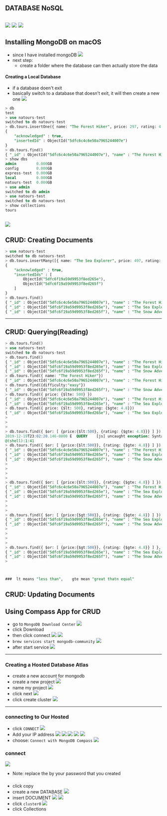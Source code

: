 ## DATABASE NoSQL
![](img/2019-12-19-17-25-32.png)
![](img/2019-12-19-17-27-59.png)
![](img/2019-12-19-17-31-58.png)
---

## Installing MongoDB on macOS
- since I have installed mongoDB
![](img/2019-12-19-17-39-43.png)
- next step:
    - create a folder where the database can then actually store the data

#### Creating a Local Database
- if a database doen't exit
- basically switch to a database that doesn't exit, it will then create a new one 
![](img/2019-12-19-22-34-41.png)
```sql
> db
test
> use natours-test
switched to db natours-test
> db.tours.insertOne({ name: "The Forest Hiker", price: 297, rating: 4.7})
{
	"acknowledged" : true,
	"insertedId" : ObjectId("5dfc6c4c6e50a7965244007e")
}
> db.tours.find()
{ "_id" : ObjectId("5dfc6c4c6e50a7965244007e"), "name" : "The Forest Hiker", "price" : 297, "rating" : 4.7 }
> show dbs
admin         0.000GB
config        0.000GB
express-test  0.000GB
local         0.000GB
natours-test  0.000GB
> use admin
switched to db admin
> use natours-test
switched to db natours-test
> show collections
tours
```
![](img/2019-12-19-22-45-42.png)
---

## CRUD: Creating Documents
```sql
> use natours-test
switched to db natours-test
> db.tours.insertMany([{ name: "The Sea Explorer", price: 497, rating: 4.8}, { name: "The Snow Adventure", price: 997, rating: 4.9, difficulty: "easy"}])
{
	"acknowledged" : true,
	"insertedIds" : [
		ObjectId("5dfc6f19a59d9953f8ed265e"),
		ObjectId("5dfc6f19a59d9953f8ed265f")
	]
}
> db.tours.find()
{ "_id" : ObjectId("5dfc6c4c6e50a7965244007e"), "name" : "The Forest Hiker", "price" : 297, "rating" : 4.7 }
{ "_id" : ObjectId("5dfc6f19a59d9953f8ed265e"), "name" : "The Sea Explorer", "price" : 497, "rating" : 4.8 }
{ "_id" : ObjectId("5dfc6f19a59d9953f8ed265f"), "name" : "The Snow Adventure", "price" : 997, "rating" : 4.9, "difficulty" : "easy" }
```
---

## CRUD: Querying(Reading)
```sql
> db.tours.find()
> use natours-test
switched to db natours-test
> db.tours.find()
{ "_id" : ObjectId("5dfc6c4c6e50a7965244007e"), "name" : "The Forest Hiker", "price" : 297, "rating" : 4.7 }
{ "_id" : ObjectId("5dfc6f19a59d9953f8ed265e"), "name" : "The Sea Explorer", "price" : 497, "rating" : 4.8 }
{ "_id" : ObjectId("5dfc6f19a59d9953f8ed265f"), "name" : "The Snow Adventure", "price" : 997, "rating" : 4.9, "difficulty" : "easy" }
> db.tours.find({ name: "The Forest Hiker"})
{ "_id" : ObjectId("5dfc6c4c6e50a7965244007e"), "name" : "The Forest Hiker", "price" : 297, "rating" : 4.7 }
> db.tours.find({difficulty:"easy"})
{ "_id" : ObjectId("5dfc6f19a59d9953f8ed265f"), "name" : "The Snow Adventure", "price" : 997, "rating" : 4.9, "difficulty" : "easy" }
> db.tours.find({ price: {$lte: 500} })
{ "_id" : ObjectId("5dfc6c4c6e50a7965244007e"), "name" : "The Forest Hiker", "price" : 297, "rating" : 4.7 }
{ "_id" : ObjectId("5dfc6f19a59d9953f8ed265e"), "name" : "The Sea Explorer", "price" : 497, "rating" : 4.8 }
> db.tours.find({ price: {$lt: 500}, rating: {$gte: 4.8}})
{ "_id" : ObjectId("5dfc6f19a59d9953f8ed265e"), "name" : "The Sea Explorer", "price" : 497, "rating" : 4.8 }
> 
> 
> 
> db.tours.find({ $or: [ {price:{$lt:500}, {rating: {$gte: 4.8}}} ] })
2019-12-19T23:02:20.146-0800 E  QUERY    [js] uncaught exception: SyntaxError: expected property name, got '{' :
@(shell):1:41
> db.tours.find({ $or: [ {price:{$lt:500}}, {rating: {$gte: 4.8}} ] })
{ "_id" : ObjectId("5dfc6c4c6e50a7965244007e"), "name" : "The Forest Hiker", "price" : 297, "rating" : 4.7 }
{ "_id" : ObjectId("5dfc6f19a59d9953f8ed265e"), "name" : "The Sea Explorer", "price" : 497, "rating" : 4.8 }
{ "_id" : ObjectId("5dfc6f19a59d9953f8ed265f"), "name" : "The Snow Adventure", "price" : 997, "rating" : 4.9, "difficulty" : "easy" }
> 
> 
> 
> 
> db.tours.find({ $or: [ {price:{$lt:500}}, {rating: {$gte: 4.8}} ] })
{ "_id" : ObjectId("5dfc6c4c6e50a7965244007e"), "name" : "The Forest Hiker", "price" : 297, "rating" : 4.7 }
{ "_id" : ObjectId("5dfc6f19a59d9953f8ed265e"), "name" : "The Sea Explorer", "price" : 497, "rating" : 4.8 }
{ "_id" : ObjectId("5dfc6f19a59d9953f8ed265f"), "name" : "The Snow Adventure", "price" : 997, "rating" : 4.9, "difficulty" : "easy" }
> 
> 
> 
> db.tours.find({ $or: [ {price:{$gt:500}}, {rating: {$gte: 4.8}} ] })
{ "_id" : ObjectId("5dfc6f19a59d9953f8ed265e"), "name" : "The Sea Explorer", "price" : 497, "rating" : 4.8 }
{ "_id" : ObjectId("5dfc6f19a59d9953f8ed265f"), "name" : "The Snow Adventure", "price" : 997, "rating" : 4.9, "difficulty" : "easy" }
> 
> 
> 
> 
> db.tours.find({ $or: [ {price:{$gt:500}}, {rating: {$gte: 4.8}} ] }, {name: 1})
{ "_id" : ObjectId("5dfc6f19a59d9953f8ed265e"), "name" : "The Sea Explorer" }
{ "_id" : ObjectId("5dfc6f19a59d9953f8ed265f"), "name" : "The Snow Adventure" }
> 



###  lt means "less than",    gte mean "great thatn equal"
```
## CRUD: Updating Documents



## Using Compass App for CRUD
- go to `MongoDB Download Center`
![](img/2019-12-19-21-48-19.png)
- click Download
- then click connect
![](img/2019-12-19-21-59-20.png)
![](img/2019-12-19-21-59-39.png)
- `brew services start mongodb-community`
![](img/2019-12-19-22-04-30.png)
- after start service
![](img/2019-12-19-22-03-17.png)










---
### Creating a Hosted Database Atlas
- create a new account for mongodb
- create a new project
![](img/2019-12-19-21-10-13.png)
- name my project
![](img/2019-12-19-21-11-29.png)
- click next
![](img/2019-12-19-21-17-41.png)
- click create cluster
![](img/2019-12-19-21-21-04.png)
---

### connecting to Our Hosted
- click `CONNECT`
![](img/2019-12-19-21-22-05.png)
- Add your IP address
![](img/2019-12-19-21-23-07.png)
![](img/2019-12-19-21-39-32.png)
![](img/2019-12-19-21-39-44.png)
![](img/2019-12-19-21-40-09.png)
![](img/2019-12-19-21-40-33.png)
- choose: `Connect with MongoDB Compass`
![](img/2019-12-19-21-41-45.png)
### connect 
![](img/2019-12-20-08-44-29.png)
- Note: replace the <password> by your password that you created
###
- click copy
- create a new DATABASE
![](img/2019-12-20-07-30-29.png)
- insert DOCUMENT
![](img/2019-12-20-08-39-36.png)
![](img/2019-12-20-08-40-58.png)
- click `cluster0`
![](img/2019-12-20-08-41-39.png)
- click Collections








